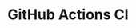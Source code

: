 # GitHub Actions CI


























































































































































































































































































































































































































































































































































































































































































































































































































































































































































































































































































































































































































































































































































































































































































































































































































































































































































































































































































































































































































































































































































































































































































































































































































































































































































